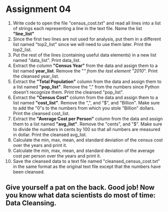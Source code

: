 # Assignment 04
1. Write code to open the file "census_cost.txt" and read all lines into a list of strings each representing a line in the text file. Name the list **"line_list"**
2. Since the first two lines are not used for analysis, put them in a different list named "top2_list" since we will need to use them later. Print the top2_list.
3. Put the rest of the lines (containing useful data elements) in a new list named "data_list". Print data_list.
4. Extract the column **"Census Year"** from the data and assign them to a list named **year_list**. Remove the "*" from the last element "2010*". Print the cleansed year_list.
5. Extract the **"Total Population"** column from the data and assign them to a list named **"pop_list"**. Remove the "," from the numbers since Python doesn't recognize them.
Print the cleansed "pop_list".
6. Extract the **"Census Cost"** column from the data and assign them to a list named **"cost_list"**. Remove the ",", and "$", and "Billion".
Make sure to add the "0"s to the numbers from which you stole "Billion" dollars. Print the cleansed cost_list.  
7. Extract the **"Average Cost per Person"** column from the data and assign them to a list named **"avg_list"**. Remove the "cents", and "$".
Make sure to divide the numbers in cents by 100 so that all numbers are measured in dollar. Print the cleansed avg_list.
8. Calculate the min, max, mean, and standard deviation of the census cost over the years and print it.
9. Calculate the min, max, mean, and standard deviation of the average cost per person over the years and print it.
10. Save the cleansed data to a text file named "cleansed_census_cost.txt" in the same format as the original text file except that the numbers have been cleansed.

## Give yourself a pat on the back. Good job! Now you know what data scientists do most of time: Data Cleansing.
